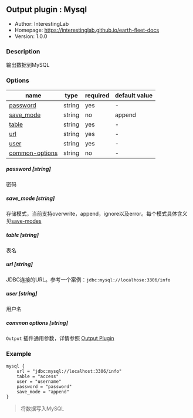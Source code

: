 ## Output plugin : Mysql

* Author: InterestingLab
* Homepage: https://interestinglab.github.io/earth-fleet-docs
* Version: 1.0.0

### Description

输出数据到MySQL

### Options

| name | type | required | default value |
| --- | --- | --- | --- |
| [password](#password-string) | string | yes | - |
| [save_mode](#save_mode-string) | string | no | append |
| [table](#table-string) | string | yes | - |
| [url](#url-string) | string | yes | - |
| [user](#user-string) | string | yes | - |
| [common-options](#common-options-string)| string | no | - |


##### password [string]

密码

##### save_mode [string]

存储模式，当前支持overwrite，append，ignore以及error。每个模式具体含义见[save-modes](http://spark.apache.org/docs/2.2.0/sql-programming-guide.html#save-modes)

##### table [string]

表名

##### url [string]

JDBC连接的URL。参考一个案例：`jdbc:mysql://localhose:3306/info`


##### user [string]

用户名

##### common options [string]

`Output` 插件通用参数，详情参照 [Output Plugin](/zh-cn/v1/configuration/output-plugin)


### Example

```
mysql {
    url = "jdbc:mysql://localhost:3306/info"
    table = "access"
    user = "username"
    password = "password"
    save_mode = "append"
}
```

> 将数据写入MySQL
